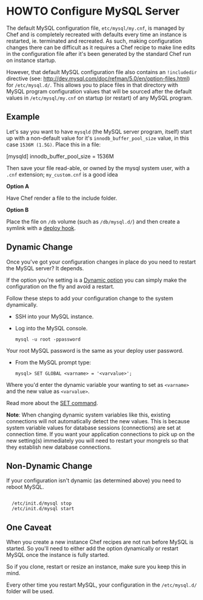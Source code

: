 # HOWTO Configure MySQL Server

The default MySQL configuration file, `etc/mysql/my.cnf`, is managed by Chef and is completely recreated with defaults every time an instance is restarted, ie. terminated and recreated.  As such, making configuration changes there can be difficult as it requires a Chef recipe to make line edits in the configuration file after it's been generated by the standard Chef run on instance startup.

However, that default MySQL configuration file also contains an `!includedir` directive (see: http://dev.mysql.com/doc/refman/5.0/en/option-files.html) for `/etc/mysql.d/`.  This allows you to place files in that directory with MySQL program configuration values that will be sourced after the default values in `/etc/mysql/my.cnf` on startup (or restart) of any MySQL program.


## Example

Let's say you want to have `mysqld` (the MySQL server program, itself) start up with a non-default value for it's `innodb_buffer_pool_size` value, in this case `1536M (1.5G)`.  Place this in a file:

  [mysqld]
  innodb_buffer_pool_size = 1536M

Then save your file read-able, or owned by the mysql system user, with a `.cnf` extension; `my_custom.cnf` is a good idea

**Option A**

Have Chef render a file to the include folder.
                                     
**Option B**

Place the file on `/db` volume (such as `/db/mysql.d/`) and then create a symlink with a [deploy hook](deploy_hooks).

## Dynamic Change

Once you've got your configuration changes in place do you need to restart the MySQL server? It depends.

If the option you're setting is a [Dynamic option](http://dev.mysql.com/doc/refman/5.0/en/mysqld-option-tables.html) you can simply make the configuration on the fly and avoid a restart.

Follow these steps to add your configuration change to the system dynamically.

  - SSH into your MySQL instance.
  - Log into the MySQL console.

      `mysql -u root -ppassword`

Your root MySQL password is the same as your deploy user password.

  - From the MySQL prompt type:

      `mysql> SET GLOBAL <varname> = '<varvalue>';`

Where you'd enter the dynamic variable your wanting to set as `<varname>` and the new value as `<varvalue>`.  

Read more about the [SET command](http://dev.mysql.com/doc/refman/5.0/en/set-option.html).

**Note**:  When changing dynamic system variables like this, existing connections will not automatically detect the new values.  This is because system variable values for database sessions (connections) are set at connection time.  If you want your application connections to pick up on the new setting(s) immediately you will need to restart your mongrels so that they establish new database connections.

## Non-Dynamic Change
                                    
If your configuration isn't dynamic (as determined above) you need to reboot MySQL.
  
<code>
  /etc/init.d/mysql stop
  /etc/init.d/mysql start
</code>

## One Caveat

When you create a new instance Chef recipes are not run before MySQL is started.  So you'll need to either add the option dynamically or restart MySQL once the instance is fully started.

So if you clone, restart or resize an instance, make sure you keep this in mind.

Every other time you restart MySQL, your configuration in the `/etc/mysql.d/` folder will be used.
